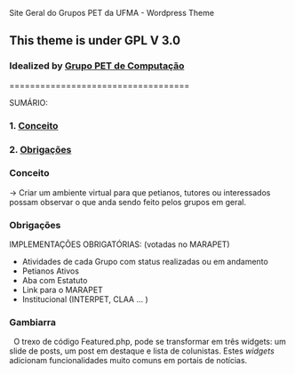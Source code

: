 Site Geral do Grupos PET da UFMA - Wordpress Theme
## This theme is under GPL V 3.0 
### Idealized by [Grupo PET de Computação](petcompufma2015@gmail.com)
===================================

SUMÁRIO:
### 1. [Conceito](#Conceito)
### 2. [Obrigações](#Obrigações)


### Conceito
  -> Criar um ambiente virtual para que petianos, tutores ou interessados possam observar o que anda sendo feito pelos grupos em geral.


### Obrigações
  IMPLEMENTAÇÕES OBRIGATÓRIAS: (votadas no MARAPET)
  - Atividades de cada Grupo com status realizadas ou em andamento
  - Petianos Ativos
  - Aba com Estatuto
  - Link para o MARAPET
  - Institucional (INTERPET, CLAA ... )

### Gambiarra

   O trexo de código Featured.php, pode se transformar em três widgets: um slide de posts, um post em destaque e lista de colunistas. Estes *widgets* adicionam funcionalidades muito comuns em portais de notícias.
